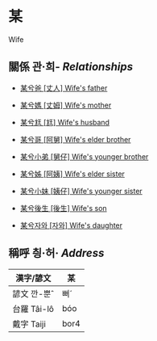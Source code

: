 # 某
Wife

## 關係 관·희- _Relationships_

- [某兮爸 \[丈人\] Wife's father](member62.md)

- [某兮媽 \[丈姆\] Wife's mother](member63.md)

- [某兮尪 \[尪\] Wife's husband](member17.md)

- [某兮哥 \[阿舅\] Wife's elder brother](member64.md)

- [某兮小弟 \[舅仔\] Wife's younger brother](member66.md)

- [某兮姊 \[阿姨\] Wife's elder sister](member65.md)

- [某兮小妹 \[姨仔\] Wife's younger sister](member67.md)

- [某兮後生 \[後生\] Wife's son](member19.md)

- [某兮자와 \[자와\] Wife's daughter](member20.md)



## 稱呼 칑·허· _Address_

漢字/諺文 | 某
--- | ---
諺文 깐-뿐ˆ | 뻐ˊ
台羅 Tâi-lô | bóo
戴字 Taiji | bor4


